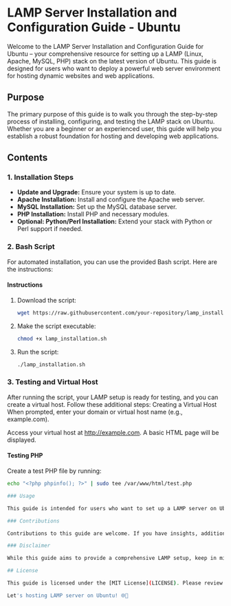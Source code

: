 # LAMP Server Installation and Configuration Guide - Ubuntu

Welcome to the LAMP Server Installation and Configuration Guide for Ubuntu – your comprehensive resource for setting up a LAMP (Linux, Apache, MySQL, PHP) stack on the latest version of Ubuntu. This guide is designed for users who want to deploy a powerful web server environment for hosting dynamic websites and web applications.

## Purpose

The primary purpose of this guide is to walk you through the step-by-step process of installing, configuring, and testing the LAMP stack on Ubuntu. Whether you are a beginner or an experienced user, this guide will help you establish a robust foundation for hosting and developing web applications.

## Contents

### 1. Installation Steps

- **Update and Upgrade:** Ensure your system is up to date.
- **Apache Installation:** Install and configure the Apache web server.
- **MySQL Installation:** Set up the MySQL database server.
- **PHP Installation:** Install PHP and necessary modules.
- **Optional: Python/Perl Installation:** Extend your stack with Python or Perl support if needed.

### 2. Bash Script

For automated installation, you can use the provided Bash script. Here are the instructions:

#### Instructions

1. Download the script:
    ```bash
    wget https://raw.githubusercontent.com/your-repository/lamp_installation.sh
    ```

2. Make the script executable:
    ```bash
    chmod +x lamp_installation.sh
    ```

3. Run the script:
    ```bash
    ./lamp_installation.sh
    ```

### 3. Testing and Virtual Host

After running the script, your LAMP setup is ready for testing, and you can create a virtual host. Follow these additional steps:
Creating a Virtual Host
When prompted, enter your domain or virtual host name (e.g., example.com).

Access your virtual host at http://example.com. A basic HTML page will be displayed.

#### Testing PHP

Create a test PHP file by running:
```bash
echo "<?php phpinfo(); ?>" | sudo tee /var/www/html/test.php

### Usage

This guide is intended for users who want to set up a LAMP server on Ubuntu. Follow the steps sequentially, and refer to the configuration section for customization based on your specific needs.

### Contributions

Contributions to this guide are welcome. If you have insights, additional tips, or improvements to the installation process, feel free to submit a pull request.

### Disclaimer

While this guide aims to provide a comprehensive LAMP setup, keep in mind that security practices and requirements may vary based on your specific use case. Implement additional security measures based on your deployment needs.

## License

This guide is licensed under the [MIT License](LICENSE). Please review the license before using or contributing to the guide.

Let's hosting LAMP server on Ubuntu! 🌐🚀
